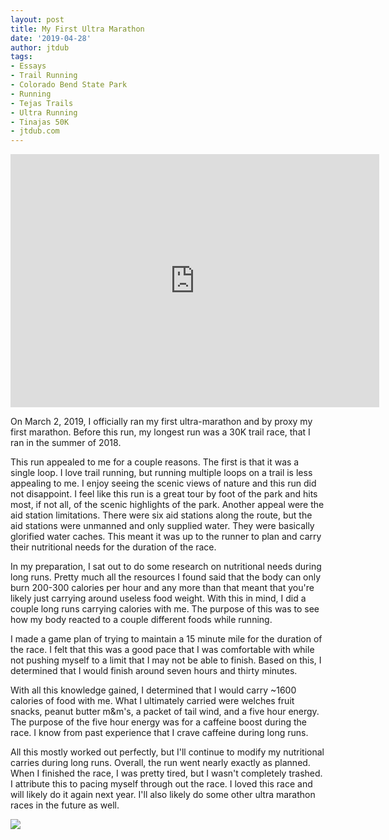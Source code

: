 ```yaml
---
layout: post
title: My First Ultra Marathon
date: '2019-04-28'
author: jtdub
tags:
- Essays
- Trail Running
- Colorado Bend State Park
- Running
- Tejas Trails
- Ultra Running
- Tinajas 50K
- jtdub.com
---
```

<iframe allowtransparency="true" frameborder="0" height="405" scrolling="no" src="https://www.strava.com/activities/2187177341/embed/ff89f542cb5e453d8ca13f8ee5268159f2dd76ff" width="590">
</iframe>

On March 2, 2019, I officially ran my first ultra-marathon and by proxy my first marathon. Before this run, my longest run was a 30K trail race, that I ran in the summer of 2018.

This run appealed to me for a couple reasons. The first is that it was a single loop. I love trail running, but running multiple loops on a trail is less appealing to me. I enjoy seeing the scenic views of nature and this run did not disappoint. I feel like this run is a great tour by foot of the park and hits most, if not all, of the scenic highlights of the park. Another appeal were the aid station limitations. There were six aid stations along the route, but the aid stations were unmanned and only supplied water. They were basically glorified water caches. This meant it was up to the runner to plan and carry their nutritional needs for the duration of the race.

In my preparation, I sat out to do some research on nutritional needs during long runs. Pretty much all the resources I found said that the body can only burn 200-300 calories per hour and any more than that meant that you're likely just carrying around useless food weight. With this in mind, I did a couple long runs carrying calories with me. The purpose of this was to see how my body reacted to a couple different foods while running.

I made a game plan of trying to maintain a 15 minute mile for the duration of the race. I felt that this was a good pace that I was comfortable with while not pushing myself to a limit that I may not be able to finish. Based on this, I determined that I would finish around seven hours and thirty minutes.

With all this knowledge gained, I determined that I would carry ~1600 calories of food with me. What I ultimately carried were welches fruit snacks, peanut butter m&amp;m's, a packet of tail wind, and a five hour energy. The purpose of the five hour energy was for a caffeine boost during the race. I know from past experience that I crave caffeine during long runs.

All this mostly worked out perfectly, but I'll continue to modify my nutritional carries during long runs. Overall, the run went nearly exactly as planned. When I finished the race, I was pretty tired, but I wasn't completely trashed. I attribute this to pacing myself through out the race. I loved this race and will likely do it again next year. I'll also likely do some other ultra marathon races in the future as well.

<img src="https://imagedelivery.net/KfNXtSV3XH0tLyWKv3PbRw/e2bd9f5b-397f-4c77-88a1-6363c8f2ca00/public">
